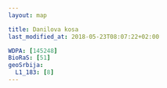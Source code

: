 ```yaml
---
layout: map

title: Danilova kosa
last_modified_at: 2018-05-23T08:07:22+02:00

WDPA: [145248]
BioRaS: [51]
geoSrbija:
  L1_183: [8]
---
```

